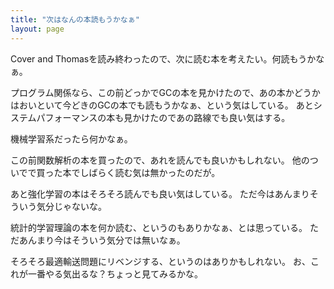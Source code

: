 ```yaml
---
title: "次はなんの本読もうかなぁ"
layout: page	
---
```


Cover and Thomasを読み終わったので、次に読む本を考えたい。何読もうかなぁ。

プログラム関係なら、この前どっかでGCの本を見かけたので、あの本かどうかはおいといて今どきのGCの本でも読もうかなぁ、という気はしている。
あとシステムパフォーマンスの本も見かけたのであの路線でも良い気はする。

機械学習系だったら何かなぁ。

この前関数解析の本を買ったので、あれを読んでも良いかもしれない。
他のついでで買った本でしばらく読む気は無かったのだが。

あと強化学習の本はそろそろ読んでも良い気はしている。
ただ今はあんまりそういう気分じゃないな。

統計的学習理論の本を何か読む、というのもありかなぁ、とは思っている。
ただあんまり今はそういう気分では無いなぁ。

そろそろ最適輸送問題にリベンジする、というのはありかもしれない。
お、これが一番やる気出るな？ちょっと見てみるかな。

